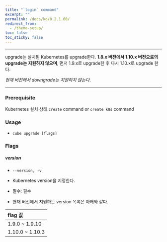 ```yaml
---
title: "`login` command"
excerpt: ""
permalink: /docs/ko/8.2.1.60/
redirect_from:
  - /theme-setup/
toc: false
toc_sticky: false
---
```


---
upgrade는 설치된 Kubernetes를 upgrade한다. **1.8.x 버전에서 1.10.x 버전으로의 upgrade는 지원하지 않으며**, 먼저 1.9.x로 upgrade한 후 다시 1.10.x로 upgrade 한다.

_현재 버전에서 downgrade는 지원하지 않는다_.

---

### Prerequisite

Kubernetes 설치 상태.`create` command or `create k8s` command

### Usage

* `cube upgrade [flags]`

### Flags

##### version

* `--version, -v`

* Kubernetes version을 지정한다.

* 필수: 필수

* 현재 버전에서 지원하는 version 목록은 아래와 같다.

| flag 값 |
| :--- |
| 1.9.0 ~ 1.9.10 |
| 1.10.0 ~ 1.10.3 |
